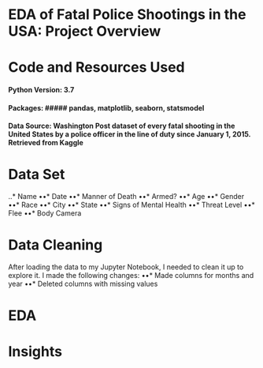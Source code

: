 # EDA of Fatal Police Shootings in the USA: Project Overview

# Code and Resources Used
#### Python Version: 3.7
#### Packages: ##### pandas, matplotlib, seaborn, statsmodel
#### Data Source: Washington Post dataset of every fatal shooting in the United States by a police officer in the line of duty since January 1, 2015. Retrieved from Kaggle

# Data Set
..* Name
••* Date
••* Manner of Death
••* Armed?
••* Age
••* Gender
••* Race
••* City
••* State
••* Signs of Mental Health
••* Threat Level
••* Flee
••* Body Camera

# Data Cleaning
After loading the data to my Jupyter Notebook, I needed to clean it up to explore it. I made the following changes: 
••* Made columns for months and year
••* Deleted columns with missing values

# EDA

# Insights
